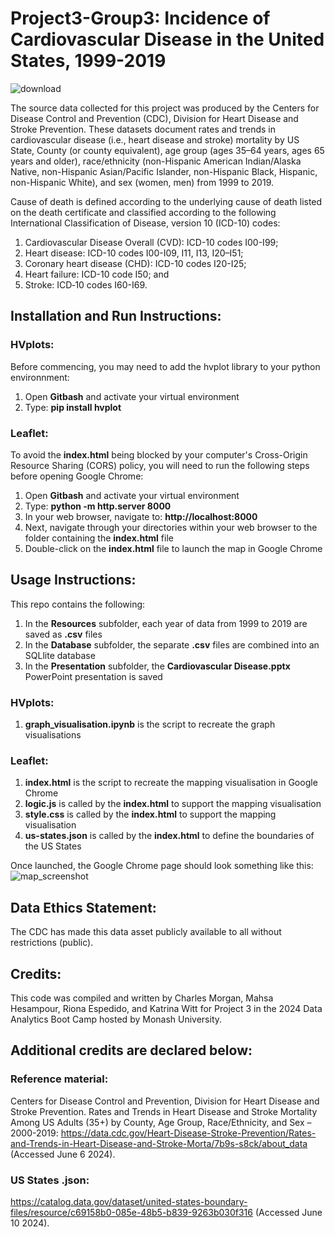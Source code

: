 # Project3-Group3: Incidence of Cardiovascular Disease in the United States, 1999-2019

![download](https://github.com/K-G-Witt/project3-group3/assets/70048005/62a35724-741b-46c3-a663-bba10843c8af)

The source data collected for this project was produced by the Centers for Disease Control and Prevention (CDC), Division for Heart Disease and Stroke Prevention. These datasets document rates and trends in cardiovascular disease (i.e., heart disease and stroke) mortality by US State, County (or county equivalent), age group (ages 35–64 years, ages 65 years and older), race/ethnicity (non-Hispanic American Indian/Alaska Native, non-Hispanic Asian/Pacific Islander, non-Hispanic Black, Hispanic, non-Hispanic White), and sex (women, men) from 1999 to 2019.

Cause of death is defined according to the underlying cause of death listed on the death certificate and classified according to the following International Classification of Disease, version 10 (ICD-10) codes:
1. Cardiovascular Disease Overall (CVD): ICD-10 codes I00-I99;
2. Heart disease: ICD-10 codes I00-I09, I11, I13, I20–I51;
3. Coronary heart disease (CHD): ICD-10 codes I20-I25;
4. Heart failure: ICD-10 code I50; and
5. Stroke: ICD‐10 codes I60-I69.

## Installation and Run Instructions:
### HVplots:
Before commencing, you may need to add the hvplot library to your python environnment:
1. Open **Gitbash** and activate your virtual environment
2. Type: **pip install hvplot**

### Leaflet:
To avoid the **index.html** being blocked by your computer's Cross-Origin Resource Sharing (CORS) policy, you will need to run the following steps before opening Google Chrome:
1. Open **Gitbash**  and activate your virtual environment
2. Type: **python -m http.server 8000**
3. In your web browser, navigate to: **http://localhost:8000**
4. Next, navigate through your directories within your web browser to the folder containing the **index.html** file
5. Double-click on the **index.html** file to launch the map in Google Chrome

## Usage Instructions:
This repo contains the following:
1. In the **Resources** subfolder, each year of data from 1999 to 2019 are saved as **.csv** files
2. In the **Database** subfolder, the separate **.csv** files are combined into an SQLlite database
3. In the **Presentation** subfolder, the **Cardiovascular Disease.pptx** PowerPoint presentation is saved

### HVplots:
1. **graph_visualisation.ipynb** is the script to recreate the graph visualisations

### Leaflet:
1. **index.html** is the script to recreate the mapping visualisation in Google Chrome
2. **logic.js** is called by the **index.html** to support the mapping visualisation
3. **style.css** is called by the **index.html** to support the mapping visualisation
4. **us-states.json** is called by the **index.html** to define the boundaries of the US States

Once launched, the Google Chrome page should look something like this:
![map_screenshot](https://github.com/K-G-Witt/project3-group3/assets/156146173/c2569eb8-0f02-4c1a-86c2-2437f8bfc468)

 
## Data Ethics Statement:
The CDC has made this data asset publicly available to all without restrictions (public).


## Credits:
This code was compiled and written by Charles Morgan, Mahsa Hesampour, Riona Espedido, and Katrina Witt for Project 3 in the 2024 Data Analytics Boot Camp hosted by Monash University. 

## Additional credits are declared below:

### Reference material:
Centers for Disease Control and Prevention, Division for Heart Disease and Stroke Prevention. Rates and Trends in Heart Disease and Stroke Mortality Among US Adults (35+) by County, Age Group, Race/Ethnicity, and Sex – 2000-2019: https://data.cdc.gov/Heart-Disease-Stroke-Prevention/Rates-and-Trends-in-Heart-Disease-and-Stroke-Morta/7b9s-s8ck/about_data (Accessed June 6 2024).

### US States .json:
https://catalog.data.gov/dataset/united-states-boundary-files/resource/c69158b0-085e-48b5-b839-9263b030f316 (Accessed June 10 2024).



